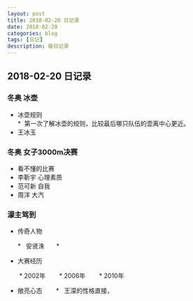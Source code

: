 ```yaml
---
layout: post
title: 2018-02-20 日记录
date: 2018-02-20
categories: blog
tags: [日记]
description: 每日记录
---
```


## 2018-02-20 日记录

### 冬奥 冰壶


* 冰壶规则
       
       *  第一次了解冰壶的规则，比较最后哪只队伍的壶离中心更近。
* 王冰玉

### 冬奥 女子3000m决赛
* 看不懂的比赛
* 李靳宇 心理素质
* 范可新 自我
* 周洋 大汽

### 濛主驾到
* 传奇人物

       *   安贤洙
       *   
* 大赛经历


        *  2002年
        *  2006年
        *  2010年
* 敞亮心态
        *   王濛的性格直接，
